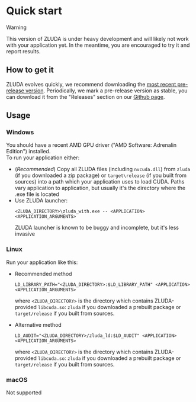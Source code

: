# Quick start

> [!WARNING]  
> This version of ZLUDA is under heavy development and will likely not work with your application yet. In the meantime, you are encouraged to try it and report results.

## How to get it

ZLUDA evolves quickly, we recommend downloading the [most recent pre-release version](https://github.com/vosen/ZLUDA/releases).
Periodically, we mark a pre-release version as stable, you can download it from the "Releases" section on our [Github page](https://github.com/vosen/ZLUDA).

## Usage

### Windows
You should have a recent AMD GPU driver ("AMD Software: Adrenalin Edition") installed.\
To run your application either:
* (_Recommended_) Copy all ZLUDA files (including `nvcuda.dll`) from `zluda` (if you downloaded a zip package) or `target\release` (if you built from sources) into a path which your application uses to load CUDA. Paths vary application to application, but usually it's the directory where the .exe file is located
* Use ZLUDA launcher:
    ```
    <ZLUDA_DIRECTORY>\zluda_with.exe -- <APPLICATION> <APPLICATION_ARGUMENTS>
    ```
    ZLUDA launcher is known to be buggy and incomplete, but it's less invasive

### Linux

Run your application like this:
* Recommended method
    ```
    LD_LIBRARY_PATH="<ZLUDA_DIRECTORY>:$LD_LIBRARY_PATH" <APPLICATION> <APPLICATION_ARGUMENTS>
    ```

    where `<ZLUDA_DIRECTORY>` is the directory which contains ZLUDA-provided `libcuda.so`: `zluda` if you downloaded a prebuilt package or `target/release` if you built from sources.

* Alternative method
    ```
    LD_AUDIT="<ZLUDA_DIRECTORY>/zluda_ld:$LD_AUDIT" <APPLICATION> <APPLICATION_ARGUMENTS>
    ```

    where `<ZLUDA_DIRECTORY>` is the directory which contains ZLUDA-provided `libcuda.so`: `zluda` if you downloaded a prebuilt package or `target/release` if you built from sources.



### macOS

Not supported